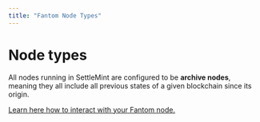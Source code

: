 ```yaml
---
title: "Fantom Node Types"
---
```


# Node types

All nodes running in SettleMint are configured to be **archive nodes**, meaning they all include all previous states of a given blockchain since its origin.

[Learn here how to interact with your Fantom node.](3_fantom-connect-to-a-node.md)
